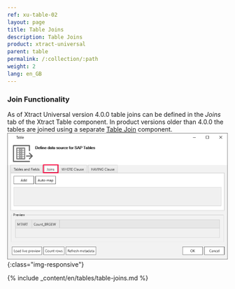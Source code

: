 ```yaml
---
ref: xu-table-02
layout: page
title: Table Joins
description: Table Joins 
product: xtract-universal
parent: table
permalink: /:collection/:path
weight: 2
lang: en_GB
---
```


### Join Functionality

As of Xtract Universal version 4.0.0 table joins can be defined in the *Joins* tab of the Xtract Table component.
In product versions older than 4.0.0 the tables are joined using a separate [Table Join](../table-join) component.  
![Table join ](/img/content/table-join-tab.png){:class="img-responsive"}

{% include _content/en/tables/table-joins.md  %}



